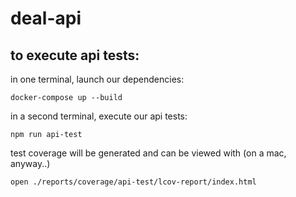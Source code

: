 # deal-api
 
## to execute api tests:

in one terminal, launch our dependencies:
```
docker-compose up --build
```

in a second terminal, execute our api tests:
```
npm run api-test
```

test coverage will be generated and can be viewed with (on a mac, anyway..)
```
open ./reports/coverage/api-test/lcov-report/index.html
``` 
